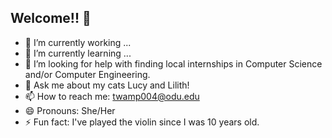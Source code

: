 ## Welcome!! 👋

- 🔭 I’m currently working ...
- 🌱 I’m currently learning ...
- 🤔 I’m looking for help with finding local internships in Computer Science and/or Computer Engineering.
- 💬 Ask me about my cats Lucy and Lilith! 
- 📫 How to reach me: twamp004@odu.edu
- 😄 Pronouns: She/Her
- ⚡ Fun fact: I've played the violin since I was 10 years old.

